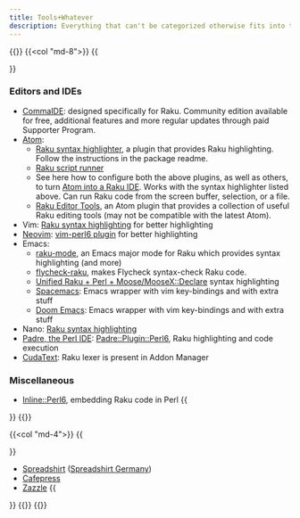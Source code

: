 ```yaml
---
title: Tools+Whatever
description: Everything that can't be categorized otherwise fits into the "Whatever" slot, or as the Raku hacker would write it, *.
---
```


{{<row>}}
{{<col "md-8">}}
{{<section id="Whatever" heading="Editors, IDEs, *">}}
### Editors and IDEs
- [CommaIDE](https://commaide.com/): designed specifically for Raku. Community edition available for free, additional features and more regular updates through paid Supporter Program.
- [Atom](https://atom.io/):
  - [Raku syntax highlighter](https://atom.io/packages/language-perl6), a plugin that provides Raku highlighting. Follow the instructions in the package readme.
  - [Raku script runner](https://atom.io/packages/script)
  - See here how to configure both the above plugins, as well as others, to turn [Atom into a Raku IDE](https://github.com/perl6/Atom-as-a-Perl6-IDE). Works with the syntax highlighter listed above. Can run Raku code from the screen buffer, selection, or a file.
  - [Raku Editor Tools](https://atom.io/packages/atom-perl6-editor-tools), an Atom plugin that provides a collection of useful Raku editing tools (may not be compatible with the latest Atom).
- Vim: [Raku syntax highlighting](https://github.com/Raku/vim-raku) for better highlighting
- [Neovim](https://neovim.io/): [vim-perl6 plugin](https://github.com/vim-perl/vim-perl6) for better highlighting
- Emacs:
  - [raku-mode](https://github.com/Raku/raku-mode), an Emacs major mode for Raku which provides syntax highlighting (and more)
  - [flycheck-raku](https://github.com/Raku/flycheck-raku), makes Flycheck syntax-check Raku code.
  - [Unified Raku + Perl + Moose/MooseX::Declare](https://github.com/jrockway/cperl-mode) syntax highlighting
  - [Spacemacs](https://github.com/syl20bnr/spacemacs): Emacs wrapper with vim key-bindings and with extra stuff
  - [Doom Emacs](https://github.com/hlissner/doom-emacs): Emacs wrapper with vim key-bindings and with extra stuff
- Nano: [Raku syntax highlighting](https://github.com/hankache/raku.nanorc)
- [Padre, the Perl IDE](http://padre.perlide.org/): [Padre::Plugin::Perl6](https://metacpan.org/pod/Padre::Plugin::Perl6), Raku highlighting and code execution
- [CudaText](http://uvviewsoft.com/cudatext/): Raku lexer is present in Addon Manager
### Miscellaneous
- [Inline::Perl6](https://metacpan.org/pod/Inline::Perl6), embedding Raku code in Perl
{{</section>}}
{{</col>}}

{{<col "md-4">}}
{{<section id="Merchandising" heading="Merchandising">}}
- [Spreadshirt](https://rakudo.spreadshirt.com/) ([Spreadshirt Germany](https://rakudo.spreadshirt.net/de/DE/Shop/))
- [Cafepress](https://cafepress.com/rakudo)
- [Zazzle](https://www.zazzle.com/rakudo)
{{</section>}}
{{</col>}}
{{</row>}}